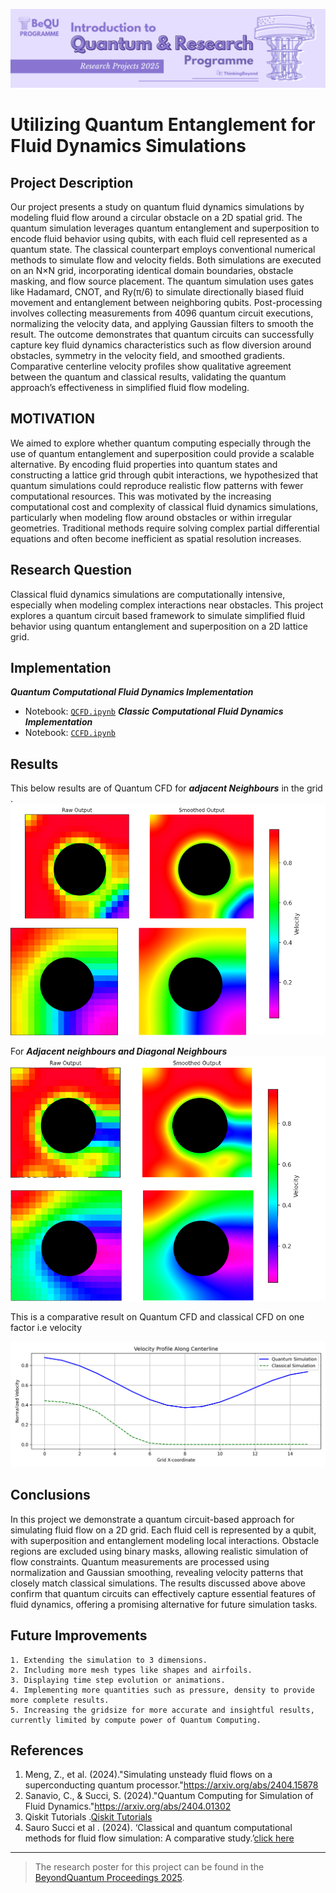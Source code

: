 ![BeyondQuantum Banner for Research Projects](../BeyondQuantum_Banner_Research_Projects_2025.png)

# Utilizing Quantum Entanglement for Fluid Dynamics Simulations

## Project Description 
Our project presents a study on quantum fluid dynamics simulations by modeling fluid flow around a circular obstacle on a 2D spatial grid. The quantum simulation leverages quantum entanglement and superposition to encode fluid behavior using qubits, with each fluid cell represented as a quantum state. The classical counterpart employs conventional numerical methods to simulate flow and velocity fields.
Both simulations are executed on an N×N grid, incorporating identical domain boundaries, obstacle masking, and flow source placement. The quantum simulation uses gates like Hadamard, CNOT, and Ry(π/6) to simulate directionally biased fluid movement and entanglement between neighboring qubits. Post-processing involves collecting measurements from 4096 quantum circuit executions, normalizing the velocity data, and applying Gaussian filters to smooth the result.
The outcome demonstrates that quantum circuits can successfully capture key fluid dynamics characteristics such as flow diversion around obstacles, symmetry in the velocity field, and smoothed gradients. Comparative centerline velocity profiles show qualitative agreement between the quantum and classical results, validating the quantum approach’s effectiveness in simplified fluid flow modeling.

## MOTIVATION
We aimed to explore whether quantum computing especially through the use of quantum entanglement and superposition could provide a scalable alternative. By encoding fluid properties into quantum states and constructing a lattice grid through qubit interactions, we hypothesized that quantum simulations could reproduce realistic flow patterns with fewer computational resources. This was motivated by the increasing computational cost and complexity of classical fluid dynamics simulations, particularly when modeling flow around obstacles or within irregular geometries. Traditional methods require solving complex partial differential equations and often become inefficient as spatial resolution increases.

## Research Question 
Classical fluid dynamics simulations are computationally intensive, especially when modeling complex interactions near obstacles. This project explores a quantum circuit based framework to simulate simplified fluid behavior using quantum entanglement and superposition on a 2D lattice grid.

## Implementation
***Quantum Computational Fluid Dynamics Implementation***
- Notebook: [`QCFD.ipynb`](https://github.com/ThinkingBeyond/BeyondQuantum-2025/blob/75d5e6e019b686684e43b6bcd524f2da2c5d65cf/Vamsi%20Krishna%20Charugundla%20and%20Nivaan%20Kaushal/QCFD.ipynb)
***Classic Computational Fluid Dynamics Implementation***
- Notebook: [`CCFD.ipynb`](https://github.com/ThinkingBeyond/BeyondQuantum-2025/blob/75d5e6e019b686684e43b6bcd524f2da2c5d65cf/Vamsi%20Krishna%20Charugundla%20and%20Nivaan%20Kaushal/QCFD.ipynb)

## Results


This below results are of Quantum CFD for ***adjacent Neighbours*** in the grid .
![Adjacent Neighbours](https://github.com/ThinkingBeyond/BeyondQuantum-2025/blob/fbfa48a74b8fad7e07071f49c0bdaeb1111e8c2f/Vamsi%20Krishna%20Charugundla%20and%20Nivaan%20Kaushal/adjacent_neighbours.png)


For ***Adjacent neighbours and Diagonal Neighbours***
![Adjacent Neighbours and Diagonal Neighbours ](https://github.com/ThinkingBeyond/BeyondQuantum-2025/blob/4a398fda03b3c2b2ffa646478347565fbb2794b9/Vamsi%20Krishna%20Charugundla%20and%20Nivaan%20Kaushal/adjacent%2Bdiagonal_neighbours.png)



This is a comparative result on Quantum CFD and classical CFD on one factor i.e velocity

![comparison Q and C ](https://github.com/ThinkingBeyond/BeyondQuantum-2025/blob/4a398fda03b3c2b2ffa646478347565fbb2794b9/Vamsi%20Krishna%20Charugundla%20and%20Nivaan%20Kaushal/comparison.png)


## Conclusions
In this project we demonstrate a quantum circuit-based approach for simulating fluid flow on a 2D grid. Each fluid cell is represented by a qubit, with superposition and entanglement modeling local interactions. Obstacle regions are excluded using binary masks, allowing realistic simulation of flow constraints. Quantum measurements are processed using normalization and Gaussian smoothing, revealing velocity patterns that closely match classical simulations. The results discussed above above confirm that quantum circuits can effectively capture essential features of fluid dynamics, offering a promising alternative for future simulation tasks.

## Future Improvements
    1. Extending the simulation to 3 dimensions.
    2. Including more mesh types like shapes and airfoils.
    3. Displaying time step evolution or animations.
    4. Implementing more quantities such as pressure, density to provide more complete results.
    5. Increasing the gridsize for more accurate and insightful results, currently limited by compute power of Quantum Computing.
    
## References
1. Meng, Z., et al. (2024)."Simulating unsteady fluid flows on a superconducting quantum processor."[https://arxiv.org/abs/2404.15878 ](https://arxiv.org/abs/2404.15878)
2. Sanavio, C., & Succi, S. (2024)."Quantum Computing for Simulation of Fluid Dynamics."[https://arxiv.org/abs/2404.01302 ](https://arxiv.org/abs/2404.01302)
3. Qiskit Tutorials .[Qiskit Tutorials ](https://qiskit.github.io/qiskit-aer/tutorials/index.html)
4. Sauro Succi et al . (2024). ‘Classical and quantum computational methods for fluid flow simulation: A comparative study.’[click here](https://www.sciencedirect.com/science/article/abs/pii/S0045793023003730)

---

> The research poster for this project can be found in the [BeyondQuantum Proceedings 2025](https://thinkingbeyond.education/beyondquantum_proceedings_2025/).

